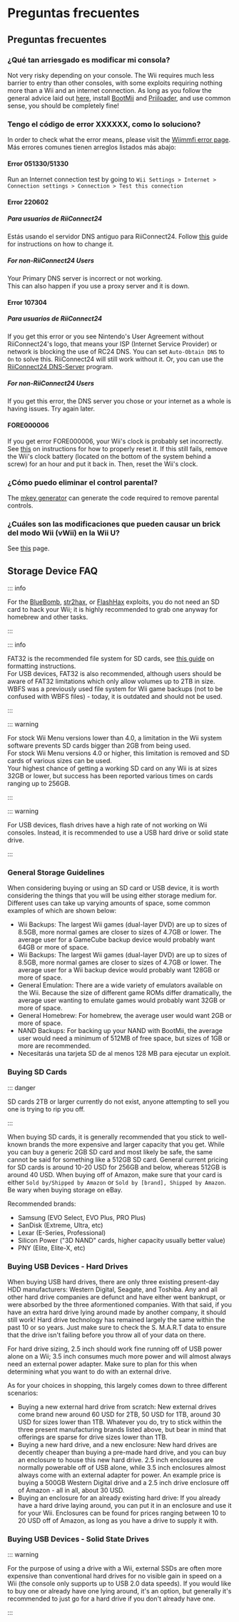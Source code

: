 # Preguntas frecuentes

## Preguntas frecuentes

### ¿Qué tan arriesgado es modificar mi consola?

Not very risky depending on your console. The Wii requires much less barrier to entry than other consoles, with some exploits requiring nothing more than a Wii and an internet connection. As long as you follow the general advice laid out [here](bricks#brick-prevention), install [BootMii](bootmii) and [Priiloader](priiloader), and use common sense, you should be completely fine!

### Tengo el código de error XXXXXX, como lo soluciono?

In order to check what the error means, please visit the [Wiimmfi error page](https://wiimmfi.de/error). Más errores comunes tienen arreglos listados más abajo:

#### Error 051330/51330

Run an Internet connection test by going to `Wii Settings > Internet > Connection settings > Connection > Test this connection`

#### Error 220602

##### Para usuarios de RiiConnect24

Estás usando el servidor DNS antiguo para RiiConnect24. Follow [this](riiconnect24#section-iv---connecting) guide for instructions on how to change it.

##### For non-RiiConnect24 Users

Your Primary DNS server is incorrect or not working.<br> This can also happen if you use a proxy server and it is down.

#### Error 107304

##### Para usuarios de RiiConnect24

If you get this error or you see Nintendo's User Agreement without RiiConnect24's logo, that means your ISP (Internet Service Provider) or network is blocking the use of RC24 DNS. You can set `Auto-Obtain DNS` to `On` to solve this. RiiConnect24 will still work without it. Or, you can use the [RiiConnect24 DNS-Server](https://github.com/RiiConnect24/DNS-Server/releases/latest) program.

##### For non-RiiConnect24 Users

If you get this error, the DNS server you chose or your internet as a whole is having issues. Try again later.

#### FORE000006

If you get error FORE000006, your Wii's clock is probably set incorrectly. See [this](wiiconnect24#updating-rtc-clock) on instructions for how to properly reset it. If this still fails, remove the Wii's clock battery (located on the bottom of the system behind a screw) for an hour and put it back in. Then, reset the Wii's clock.

### ¿Cómo puedo eliminar el control parental?

The [mkey generator](https://mkey.eiphax.tech/) can generate the code required to remove parental controls.

### ¿Cuáles son las modificaciones que pueden causar un brick del modo Wii (vWii) en la Wii U?

See [this](bricks) page.

## Storage Device FAQ

::: info

For the [BlueBomb](bluebomb), [str2hax](str2hax), or [FlashHax](flashhax) exploits, you do not need an SD card to hack your Wii; it is highly recommended to grab one anyway for homebrew and other tasks.

:::

::: info

FAT32 is the recommended file system for SD cards, see [this guide](https://wiki.hacks.guide/wiki/Formatting_an_SD_card) on formatting instructions.<br>
For USB devices, FAT32 is also recommended, although users should be aware of FAT32 limitations which only allow volumes up to 2TB in size. WBFS was a previously used file system for Wii game backups (not to be confused with WBFS files) - today, it is outdated and should not be used.

:::

::: warning

For stock Wii Menu versions lower than 4.0, a limitation in the Wii system software prevents SD cards bigger than 2GB from being used.<br> For stock Wii Menu versions 4.0 or higher, this limitation is removed and SD cards of various sizes can be used.<br> Your highest chance of getting a working SD card on any Wii is at sizes 32GB or lower, but success has been reported various times on cards ranging up to 256GB.

:::

::: warning

For USB devices, flash drives have a high rate of not working on Wii consoles. Instead, it is recommended to use a USB hard drive or solid state drive.

:::

### General Storage Guidelines

When considering buying or using an SD card or USB device, it is worth considering the things that you will be using either storage medium for. Different uses can take up varying amounts of space, some common examples of which are shown below:

- Wii Backups: The largest Wii games (dual-layer DVD) are up to sizes of 8.5GB, more normal games are closer to sizes of 4.7GB or lower. The average user for a GameCube backup device would probably want 64GB or more of space.
- Wii Backups: The largest Wii games (dual-layer DVD) are up to sizes of 8.5GB, more normal games are closer to sizes of 4.7GB or lower. The average user for a Wii backup device would probably want 128GB or more of space.
- General Emulation: There are a wide variety of emulators available on the Wii. Because the size of different game ROMs differ dramatically, the average user wanting to emulate games would probably want 32GB or more of space.
- General Homebrew: For homebrew, the average user would want 2GB or more of space.
- NAND Backups: For backing up your NAND with BootMii, the average user would need a minimum of 512MB of free space, but sizes of 1GB or more are recommended.
- Necesitarás una tarjeta SD de al menos 128 MB para ejecutar un exploit.

### Buying SD Cards

::: danger

SD cards 2TB or larger currently do not exist, anyone attempting to sell you one is trying to rip you off.

:::

When buying SD cards, it is generally recommended that you stick to well-known brands the more expensive and larger capacity that you get. While you can buy a generic 2GB SD card and most likely be safe, the same cannot be said for something like a 512GB SD card. General current pricing for SD cards is around 10-20 USD for 256GB and below, whereas 512GB is around 40 USD. When buying off of Amazon, make sure that your card is either `Sold by/Shipped by Amazon` or `Sold by [brand], Shipped by Amazon`. Be wary when buying storage on eBay.

Recommended brands:

- Samsung (EVO Select, EVO Plus, PRO Plus)
- SanDisk (Extreme, Ultra, etc)
- Lexar (E-Series, Professional)
- Silicon Power ("3D NAND" cards, higher capacity usually better value)
- PNY (Elite, Elite-X, etc)

### Buying USB Devices - Hard Drives

When buying USB hard drives, there are only three existing present-day HDD manufacturers: Western Digital, Seagate, and Toshiba. Any and all other hard drive companies are defunct and have either went bankrupt, or were absorbed by the three aformentioned companies. With that said, if you have an extra hard drive lying around made by another company, it should still work! Hard drive technology has remained largely the same within the past 10 or so years. Just make sure to check the S. M.A.R.T data to ensure that the drive isn't failing before you throw all of your data on there.

For hard drive sizing, 2.5 inch should work fine running off of USB power alone on a Wii; 3.5 inch consumes much more power and will almost always need an external power adapter. Make sure to plan for this when determining what you want to do with an external drive.

As for your choices in shopping, this largely comes down to three different scenarios:

- Buying a new external hard drive from scratch: New external drives come brand new around 60 USD for 2TB, 50 USD for 1TB, around 30 USD for sizes lower than 1TB. Whatever you do, try to stick within the three present manufacturing brands listed above, but bear in mind that offerings are sparse for drive sizes lower than 1TB.
- Buying a new hard drive, and a new enclosure: New hard drives are decently cheaper than buying a pre-made hard drive, and you can buy an enclosure to house this new hard drive. 2.5 inch enclosures are normally powerable off of USB alone, while 3.5 inch enclosures almost always come with an external adapter for power. An example price is buying a 500GB Western Digital drive and a 2.5 inch drive enclosure off of Amazon - all in all, about 30 USD.
- Buying an enclosure for an already existing hard drive: If you already have a hard drive laying around, you can put it in an enclosure and use it for your Wii. Enclosures can be found for prices ranging between 10 to 20 USD off of Amazon, as long as you have a drive to supply it with.

### Buying USB Devices - Solid State Drives

::: warning

For the purpose of using a drive with a Wii, external SSDs are often more expensive than conventional hard drives for no visible gain in speed on a Wii (the console only supports up to USB 2.0 data speeds). If you would like to buy one or already have one lying around, it's an option, but generally it's recommended to just go for a hard drive if you don't already have one.

:::
